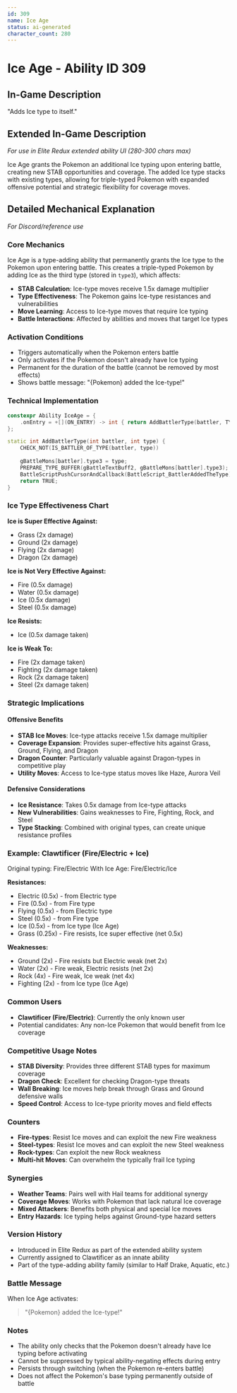 ```yaml
---
id: 309
name: Ice Age
status: ai-generated
character_count: 280
---
```


# Ice Age - Ability ID 309

## In-Game Description
"Adds Ice type to itself."

## Extended In-Game Description
*For use in Elite Redux extended ability UI (280-300 chars max)*

Ice Age grants the Pokemon an additional Ice typing upon entering battle, creating new STAB opportunities and coverage. The added Ice type stacks with existing types, allowing for triple-typed Pokemon with expanded offensive potential and strategic flexibility for coverage moves.

## Detailed Mechanical Explanation
*For Discord/reference use*

### Core Mechanics
Ice Age is a type-adding ability that permanently grants the Ice type to the Pokemon upon entering battle. This creates a triple-typed Pokemon by adding Ice as the third type (stored in `type3`), which affects:

- **STAB Calculation**: Ice-type moves receive 1.5x damage multiplier
- **Type Effectiveness**: The Pokemon gains Ice-type resistances and vulnerabilities
- **Move Learning**: Access to Ice-type moves that require Ice typing
- **Battle Interactions**: Affected by abilities and moves that target Ice types

### Activation Conditions
- Triggers automatically when the Pokemon enters battle
- Only activates if the Pokemon doesn't already have Ice typing
- Permanent for the duration of the battle (cannot be removed by most effects)
- Shows battle message: "{Pokemon} added the Ice-type!"

### Technical Implementation
```cpp
constexpr Ability IceAge = {
    .onEntry = +[](ON_ENTRY) -> int { return AddBattlerType(battler, TYPE_ICE); },
};

static int AddBattlerType(int battler, int type) {
    CHECK_NOT(IS_BATTLER_OF_TYPE(battler, type))
    
    gBattleMons[battler].type3 = type;
    PREPARE_TYPE_BUFFER(gBattleTextBuff2, gBattleMons[battler].type3);
    BattleScriptPushCursorAndCallback(BattleScript_BattlerAddedTheType);
    return TRUE;
}
```

### Ice Type Effectiveness Chart
**Ice is Super Effective Against:**
- Grass (2x damage)
- Ground (2x damage) 
- Flying (2x damage)
- Dragon (2x damage)

**Ice is Not Very Effective Against:**
- Fire (0.5x damage)
- Water (0.5x damage)
- Ice (0.5x damage)
- Steel (0.5x damage)

**Ice Resists:**
- Ice (0.5x damage taken)

**Ice is Weak To:**
- Fire (2x damage taken)
- Fighting (2x damage taken)
- Rock (2x damage taken)
- Steel (2x damage taken)

### Strategic Implications

#### Offensive Benefits
- **STAB Ice Moves**: Ice-type attacks receive 1.5x damage multiplier
- **Coverage Expansion**: Provides super-effective hits against Grass, Ground, Flying, and Dragon
- **Dragon Counter**: Particularly valuable against Dragon-types in competitive play
- **Utility Moves**: Access to Ice-type status moves like Haze, Aurora Veil

#### Defensive Considerations
- **Ice Resistance**: Takes 0.5x damage from Ice-type attacks
- **New Vulnerabilities**: Gains weaknesses to Fire, Fighting, Rock, and Steel
- **Type Stacking**: Combined with original types, can create unique resistance profiles

### Example: Clawtificer (Fire/Electric + Ice)
Original typing: Fire/Electric
With Ice Age: Fire/Electric/Ice

**Resistances:**
- Electric (0.5x) - from Electric type
- Fire (0.5x) - from Fire type
- Flying (0.5x) - from Electric type
- Steel (0.5x) - from Fire type
- Ice (0.5x) - from Ice type (Ice Age)
- Grass (0.25x) - Fire resists, Ice super effective (net 0.5x)

**Weaknesses:**
- Ground (2x) - Fire resists but Electric weak (net 2x)
- Water (2x) - Fire weak, Electric resists (net 2x)
- Rock (4x) - Fire weak, Ice weak (net 4x)
- Fighting (2x) - from Ice type (Ice Age)

### Common Users
- **Clawtificer (Fire/Electric)**: Currently the only known user
- Potential candidates: Any non-Ice Pokemon that would benefit from Ice coverage

### Competitive Usage Notes
- **STAB Diversity**: Provides three different STAB types for maximum coverage
- **Dragon Check**: Excellent for checking Dragon-type threats
- **Wall Breaking**: Ice moves help break through Grass and Ground defensive walls
- **Speed Control**: Access to Ice-type priority moves and field effects

### Counters
- **Fire-types**: Resist Ice moves and can exploit the new Fire weakness
- **Steel-types**: Resist Ice moves and can exploit the new Steel weakness
- **Rock-types**: Can exploit the new Rock weakness
- **Multi-hit Moves**: Can overwhelm the typically frail Ice typing

### Synergies
- **Weather Teams**: Pairs well with Hail teams for additional synergy
- **Coverage Moves**: Works with Pokemon that lack natural Ice coverage
- **Mixed Attackers**: Benefits both physical and special Ice moves
- **Entry Hazards**: Ice typing helps against Ground-type hazard setters

### Version History
- Introduced in Elite Redux as part of the extended ability system
- Currently assigned to Clawtificer as an innate ability
- Part of the type-adding ability family (similar to Half Drake, Aquatic, etc.)

### Battle Message
When Ice Age activates:
> "{Pokemon} added the Ice-type!"

### Notes
- The ability only checks that the Pokemon doesn't already have Ice typing before activating
- Cannot be suppressed by typical ability-negating effects during entry
- Persists through switching (when the Pokemon re-enters battle)
- Does not affect the Pokemon's base typing permanently outside of battle
